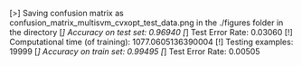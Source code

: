 [>] Saving confusion matrix as confusion_matrix_multisvm_cvxopt_test_data.png in the ./figures folder in the directory
[*] Accuracy on test set: 0.96940
[*] Test Error Rate: 0.03060
[!] Computational time (of training): 1077.0605136390004
[!] Testing examples: 19999
[*] Accuracy on train set: 0.99495
[*] Test Error Rate: 0.00505
